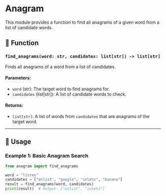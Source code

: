 # Anagram

This module provides a function to find all anagrams of a given word from a list of candidate words.

## 📝 Function

### `find_anagrams(word: str, candidates: list[str]) -> list[str]`

Finds all anagrams of a word from a list of candidates.

#### Parameters:
- `word` (str): The target word to find anagrams for.
- `candidates` (list[str]): A list of candidate words to check.

#### Returns:
- `list[str]`: A list of words from `candidates` that are anagrams of the target word.

---

## 🚀 Usage

### Example 1: Basic Anagram Search
```python
from anagram import find_anagrams

word = "listen"
candidates = ["enlist", "google", "inlets", "banana"]
result = find_anagrams(word, candidates)
print(result)  # Output: ["enlist", "inlets"]